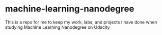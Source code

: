 # machine-learning-nanodegree
This is a repo for me to keep my work, labs, and projects I have done when studying Machine Learning Nanodegree on Udacity
